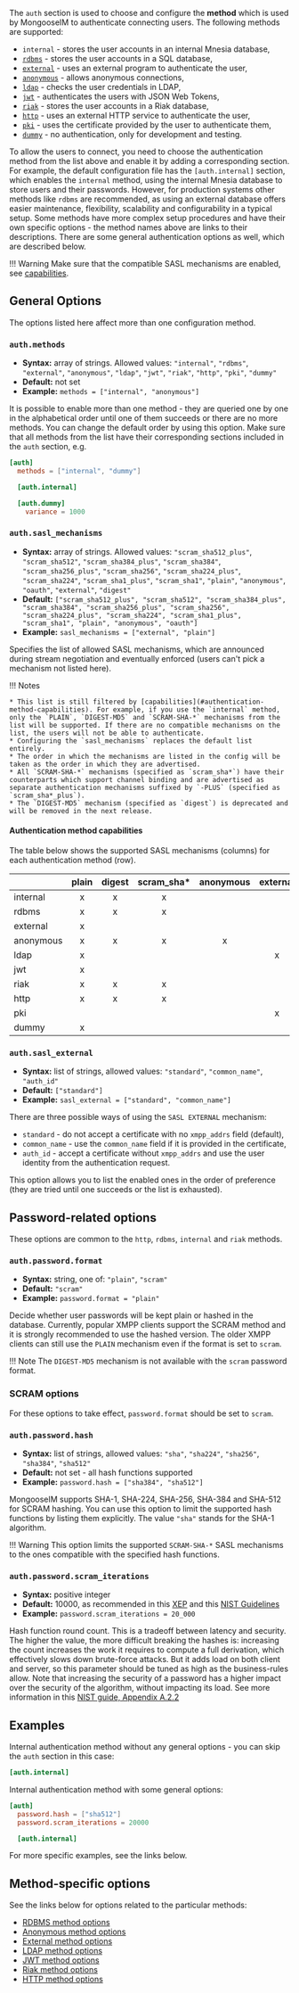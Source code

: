 The `auth` section is used to choose and configure the **method** which is used by MongooseIM to authenticate connecting users.
The following methods are supported:

* `internal` - stores the user accounts in an internal Mnesia database,
* [`rdbms`](../authentication-methods/rdbms.md) - stores the user accounts in a SQL database,
* [`external`](../authentication-methods/external.md) - uses an external program to authenticate the user,
* [`anonymous`](../authentication-methods/anonymous.md) - allows anonymous connections,
* [`ldap`](../authentication-methods/ldap.md) - checks the user credentials in LDAP,
* [`jwt`](../authentication-methods/jwt.md) - authenticates the users with JSON Web Tokens,
* [`riak`](../authentication-methods/riak.md) - stores the user accounts in a Riak database,
* [`http`](../authentication-methods/http.md) - uses an external HTTP service to authenticate the user,
* [`pki`](../authentication-methods/pki.md) - uses the certificate provided by the user to authenticate them,
* [`dummy`](../authentication-methods/dummy.md) - no authentication, only for development and testing.

To allow the users to connect, you need to choose the authentication method from the list above and enable it by adding a corresponding section. For example, the default configuration file has the `[auth.internal]` section, which enables the `internal` method, using the internal Mnesia database to store users and their passwords. However, for production systems other methods like `rdbms` are recommended, as using an external database offers easier maintenance, flexibility, scalability and configurability in a typical setup. Some methods have more complex setup procedures and have their own specific options - the method names above are links to their descriptions. There are some general authentication options as well, which are described below.

!!! Warning
    Make sure that the compatible SASL mechanisms are enabled, see [capabilities](#authentication-method-capabilities).

## General Options

The options listed here affect more than one configuration method.

### `auth.methods`
* **Syntax:** array of strings. Allowed values: `"internal"`, `"rdbms"`, `"external"`, `"anonymous"`, `"ldap"`, `"jwt"`, `"riak"`, `"http"`, `"pki"`, `"dummy"`
* **Default:** not set
* **Example:** `methods = ["internal", "anonymous"]`

It is possible to enable more than one method - they are queried one by one in the alphabetical order until one of them succeeds or there are no more methods. You can change the default order by using this option. Make sure that all methods from the list have their corresponding sections included in the `auth` section, e.g.

```toml
[auth]
  methods = ["internal", "dummy"]

  [auth.internal]

  [auth.dummy]
    variance = 1000
```

### `auth.sasl_mechanisms`
* **Syntax:** array of strings. Allowed values: `"scram_sha512_plus"`, `"scram_sha512"`, `"scram_sha384_plus"`, `"scram_sha384"`, `"scram_sha256_plus"`, `"scram_sha256"`, `"scram_sha224_plus"`, `"scram_sha224"`, `"scram_sha1_plus"`, `"scram_sha1"`, `"plain"`, `"anonymous"`, `"oauth"`, `"external"`, `"digest"`
* **Default:** `["scram_sha512_plus", "scram_sha512", "scram_sha384_plus", "scram_sha384", "scram_sha256_plus", "scram_sha256", "scram_sha224_plus", "scram_sha224", "scram_sha1_plus", "scram_sha1", "plain", "anonymous", "oauth"]`
* **Example:** `sasl_mechanisms = ["external", "plain"]`

Specifies the list of allowed SASL mechanisms, which are announced during stream negotiation and eventually enforced (users can't pick a mechanism not listed here).

!!! Notes

    * This list is still filtered by [capabilities](#authentication-method-capabilities). For example, if you use the `internal` method, only the `PLAIN`, `DIGEST-MD5` and `SCRAM-SHA-*` mechanisms from the list will be supported. If there are no compatible mechanisms on the list, the users will not be able to authenticate.
    * Configuring the `sasl_mechanisms` replaces the default list entirely.
    * The order in which the mechanisms are listed in the config will be taken as the order in which they are advertised.
    * All `SCRAM-SHA-*` mechanisms (specified as `scram_sha*`) have their counterparts which support channel binding and are advertised as separate authentication mechanisms suffixed by `-PLUS` (specified as `scram_sha*_plus`).
    * The `DIGEST-MD5` mechanism (specified as `digest`) is deprecated and will be removed in the next release.

#### Authentication method capabilities

The table below shows the supported SASL mechanisms (columns) for each authentication method (row).

|           | plain | digest | scram_sha* | anonymous | external |
|-----------|:-----:|:------:|:----------:|:---------:|:--------:|
| internal  |   x   |   x    |     x      |           |          |
| rdbms     |   x   |   x    |     x      |           |          |
| external  |   x   |        |            |           |          |
| anonymous |   x   |   x    |     x      |     x     |          |
| ldap      |   x   |        |            |           |    x     |
| jwt       |   x   |        |            |           |          |
| riak      |   x   |   x    |     x      |           |          |
| http      |   x   |   x    |     x      |           |          |
| pki       |       |        |            |           |    x     |
| dummy     |   x   |        |            |           |          |

### `auth.sasl_external`
* **Syntax:** list of strings, allowed values: `"standard"`, `"common_name"`, `"auth_id"`
* **Default:** `["standard"]`
* **Example:** `sasl_external = ["standard", "common_name"]`

There are three possible ways of using the `SASL EXTERNAL` mechanism:

* `standard` - do not accept a certificate with no `xmpp_addrs` field (default),
* `common_name` - use the `common_name` field if it is provided in the certificate,
* `auth_id` - accept a certificate without `xmpp_addrs` and use the user identity from the authentication request.

This option allows you to list the enabled ones in the order of preference (they are tried until one succeeds or the list is exhausted).

## Password-related options

These options are common to the `http`, `rdbms`, `internal` and `riak` methods.

### `auth.password.format`
* **Syntax:** string, one of: `"plain"`, `"scram"`
* **Default:** `"scram"`
* **Example:** `password.format = "plain"`

Decide whether user passwords will be kept plain or hashed in the database.
Currently, popular XMPP clients support the SCRAM method and it is strongly recommended to use the hashed version.
The older XMPP clients can still use the `PLAIN` mechanism even if the format is set to `scram`.

!!! Note
    The `DIGEST-MD5` mechanism is not available with the `scram` password format.

### SCRAM options

For these options to take effect, `password.format` should be set to `scram`.

### `auth.password.hash`
* **Syntax:** list of strings, allowed values: `"sha"`, `"sha224"`, `"sha256"`, `"sha384"`, `"sha512"`
* **Default:** not set - all hash functions supported
* **Example:** `password.hash = ["sha384", "sha512"]`

MongooseIM supports SHA-1, SHA-224, SHA-256, SHA-384 and SHA-512 for SCRAM hashing.
You can use this option to limit the supported hash functions by listing them explicitly.
The value `"sha"` stands for the SHA-1 algorithm.

!!! Warning
    This option limits the supported `SCRAM-SHA-*` SASL mechanisms to the ones compatible with the specified hash functions.

### `auth.password.scram_iterations`
* **Syntax:** positive integer
* **Default:** 10000, as recommended in this [XEP](https://xmpp.org/extensions/xep-0438.html#pbkdf2) and this [NIST Guidelines](https://pages.nist.gov/800-63-3/sp800-63b.html#sec5)
* **Example:** `password.scram_iterations = 20_000`

Hash function round count.
This is a tradeoff between latency and security.
The higher the value, the more difficult breaking the hashes is: increasing the count increases the work it requires to compute a full derivation, which effectively slows down brute-force attacks.
But it adds load on both client and server, so this parameter should be tuned as high as the business-rules allow.
Note that increasing the security of a password has a higher impact over the security of the algorithm, without impacting its load.
See more information in this [NIST guide, Appendix A.2.2](https://csrc.nist.gov/publications/detail/sp/800-132/final)

## Examples

Internal authentication method without any general options - you can skip the `auth` section in this case:

```toml
[auth.internal]
```

Internal authentication method with some general options:

```toml
[auth]
  password.hash = ["sha512"]
  password.scram_iterations = 20000

  [auth.internal]
```

For more specific examples, see the links below.

## Method-specific options

See the links below for options related to the particular methods:

* [RDBMS method options](../authentication-methods/rdbms.md#configuration-options)
* [Anonymous method options](../authentication-methods/anonymous.md#configuration-options)
* [External method options](../authentication-methods/external.md#configuration-options)
* [LDAP method options](../authentication-methods/ldap.md#configuration-options)
* [JWT method options](../authentication-methods/jwt.md#configuration-options)
* [Riak method options](../authentication-methods/riak.md#configuration-options)
* [HTTP method options](../authentication-methods/http.md#configuration-options)
